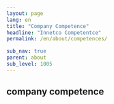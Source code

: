 ```yaml
---
layout: page
lang: en
title: "Company Competence"
headline: "Innetco Competentce"
permalink: /en/about/competences/

sub_nav: true
parent: about
sub_level: 1005
---
```


## company competence